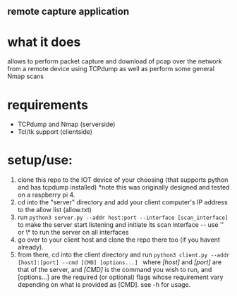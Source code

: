## remote capture application
<h1>what it does</h1>
<p>allows to perform packet capture and download of pcap over the network from a remote device using TCPdump as well as perform some general Nmap scans</p>
<h1>requirements</h1>
<ul>
  <li>TCPdump and Nmap (serverside)</li>
  <li>Tcl/tk support (clientside)</li>
</ul>
<h1>setup/use:</h1>
<ol>
  <li>clone this repo to the IOT device of your choosing (that supports python and has tcpdump installed) *note this was originally designed and tested on a raspberry pi 4.</li>
  <li>cd into the "server" directory and add your client computer's IP address to the allow list (allow.txt)</li>
  <li>run <code>python3 server.py --addr host:port --interface [scan_interface]</code> to make the server start listening and initiate its scan interface -- use '' or \* to run the server on all interfaces</li>
  <li>go over to your client host and clone the repo there too (if you havent already).</li>
  <li>from there, cd into the client directory and run <code>python3 client.py --addr [host]:[port] --cmd [CMD] [options...] </code> where <em>[host]</em> and <em>[port]</em> are that of the server, and <em>[CMD]</em> is the command you wish to run, and [options...] are the required (or optional) flags whose requirement vary depending on what is provided as [CMD]. see -h for usage.</li>
</ol>

